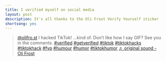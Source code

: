 ```yaml
---
title: I verified myself on social media
layout: post
description: It's all thanks to the Oli Frost Verify Yourself sticker
shortsong: yes
---
```


<blockquote class="tiktok-embed" cite="https://www.tiktok.com/@olifro.st/video/7131774164419022086" data-video-id="7131774164419022086" style="max-width: 605px;min-width: 325px;" > <section> <a target="_blank" title="@olifro.st" href="https://www.tiktok.com/@olifro.st?refer=embed">@olifro.st</a> I hacked TikTok! …kind of. Don’t like how I say GIF? See you in the comments. <a title="verified" target="_blank" href="https://www.tiktok.com/tag/verified?refer=embed">#verified</a> <a title="getverified" target="_blank" href="https://www.tiktok.com/tag/getverified?refer=embed">#getverified</a> <a title="tiktok" target="_blank" href="https://www.tiktok.com/tag/tiktok?refer=embed">#tiktok</a> <a title="tiktokhacks" target="_blank" href="https://www.tiktok.com/tag/tiktokhacks?refer=embed">#tiktokhacks</a> <a title="tiktokhack" target="_blank" href="https://www.tiktok.com/tag/tiktokhack?refer=embed">#tiktokhack</a> <a title="fyp" target="_blank" href="https://www.tiktok.com/tag/fyp?refer=embed">#fyp</a> <a title="humour" target="_blank" href="https://www.tiktok.com/tag/humour?refer=embed">#humour</a> <a title="humor" target="_blank" href="https://www.tiktok.com/tag/humor?refer=embed">#humor</a> <a title="tiktokhumor" target="_blank" href="https://www.tiktok.com/tag/tiktokhumor?refer=embed">#tiktokhumor</a> <a target="_blank" title="♬ original sound - Oli Frost" href="https://www.tiktok.com/music/original-sound-7131774175400954629?refer=embed">♬ original sound - Oli Frost</a> </section> </blockquote> <script async src="https://www.tiktok.com/embed.js"></script>
